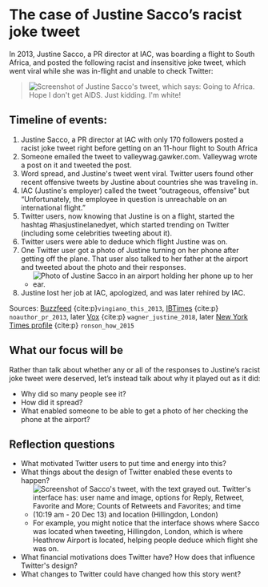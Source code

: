 # The case of Justine Sacco’s racist joke tweet

In 2013, Justine Sacco, a PR director at IAC, was boarding a flight to South Africa, and posted the following racist and insensitive joke tweet, which went viral while she was in-flight and unable to check Twitter:
> ![Screenshot of Justine Sacco's tweet, which says: Going to Africa. Hope I don't get AIDS. Just kidding. I'm white!](sacco_tweet.png)

## Timeline of events:
1. Justine Sacco, a PR director at IAC with only 170 followers posted a racist joke tweet right before getting on an 11-hour flight to South Africa
1. Someone emailed the tweet to valleywag.gawker.com. Valleywag wrote a post on it and tweeted the post.
1. Word spread, and Justine's tweet went viral. Twitter users found other recent offensive tweets by Justine about countries she was traveling in.
1. IAC (Justine's employer) called the tweet “outrageous, offensive” but “Unfortunately, the employee in question is unreachable on an international flight.”
1. Twitter users, now knowing that Justine is on a flight, started the hashtag #hasjustinelanedyet, which started trending on Twitter (including some celebrities tweeting about it).
1. Twitter users were able to deduce which flight Justine was on.
1. One Twitter user got a photo of Justine turning on her phone after getting off the plane. That user also talked to her father at the airport and tweeted about the photo and their responses.
   * ![Photo of Justine Sacco in an airport holding her phone up to her ear.](sacco_airport.png)
1. Justine lost her job at IAC, apologized, and was later rehired by IAC.

Sources: [Buzzfeed](https://www.buzzfeednews.com/article/alisonvingiano/this-is-how-a-womans-offensive-tweet-became-the-worlds-top-s) {cite:p}`vingiano_this_2013`, [IBTimes](https://www.ibtimes.com/justine-sacco-twitter-revolt-fierce-blowback-after-aids-africa-tweet-sent-iac-execs-1517670) {cite:p} `noauthor_pr_2013`, later [Vox](https://www.vox.com/2018/1/19/16911074/justine-sacco-iac-match-group-return-tweet) {cite:p} `wagner_justine_2018`, later [New York Times profile](https://www.nytimes.com/2015/02/15/magazine/how-one-stupid-tweet-ruined-justine-saccos-life.html) {cite:p} `ronson_how_2015`


## What our focus will be
Rather than talk about whether any or all of the responses to Justine’s racist joke tweet were deserved, let’s instead talk about why it played out as it did:
- Why did so many people see it?
- How did it spread?
- What enabled someone to be able to get a photo of her checking the phone at the airport?


## Reflection questions
- What motivated Twitter users to put time and energy into this?
- What things about the design of Twitter enabled these events to happen?
  - ![Screenshot of Sacco's tweet, with the text grayed out. Twitter's interface has: user name and image, options for Reply, Retweet, Favorite and More; Counts of Retweets and Favorites; and time (10:19 am - 20 Dec 13) and location (Hillingdon, London)](sacco_tweet_interface.png)
  - For example, you might notice that the interface shows where Sacco was located when tweeting, Hillingdon, London, which is where Heathrow Airport is located, helping people deduce which flight she was on.
- What financial motivations does Twitter have? How does that influence Twitter's design?
- What changes to Twitter could have changed how this story went?
